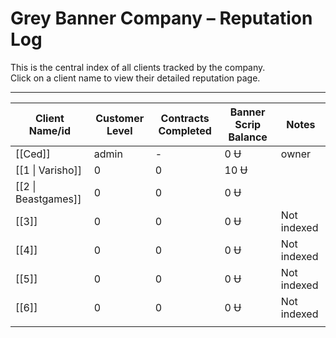 # Grey Banner Company – Reputation Log

This is the central index of all clients tracked by the company.  
Click on a client name to view their detailed reputation page.

---

| Client Name/id      | Customer Level | Contracts Completed | Banner Scrip Balance | Notes       |
| ------------------- | -------------- | ------------------- | -------------------- | ----------- |
| [[Ced]]             | admin          | -                   | 0 Ʉ                  | owner       |
| [[1 \| Varisho]]    | 0              | 0                   | 10 Ʉ                 |             |
| [[2 \| Beastgames]] | 0              | 0                   | 0 Ʉ                  |             |
| [[3]]               | 0              | 0                   | 0 Ʉ                  | Not indexed |
| [[4]]               | 0              | 0                   | 0 Ʉ                  | Not indexed |
| [[5]]               | 0              | 0                   | 0 Ʉ                  | Not indexed |
| [[6]]               | 0              | 0                   | 0 Ʉ                  | Not indexed |
|                     |                |                     |                      |             |
<!-- Add more clients below -->
